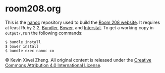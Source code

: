 # room208.org

This is the [nanoc](http://nanoc.ws/) repository used to build the [Room
208 website](https://room208.org/).
It requires at least Ruby 2.2, [Bundler](http://bundler.io/),
[Bower](http://bower.io/), and
[Interstat](https://github.com/kxz/interstat).
To get a working copy in `output/`, run the following commands:

    $ bundle install
    $ bower install
    $ bundle exec nanoc co

© Kevin Xiwei Zheng.
All original content is released under the [Creative Commons Attribution
4.0 International License](http://creativecommons.org/licenses/by/4.0/).
